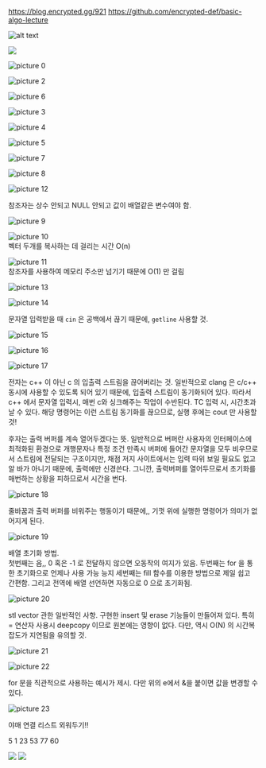 https://blog.encrypted.gg/921
https://github.com/encrypted-def/basic-algo-lecture

![alt text](image.png)

![](images/1719553657417.png)


![picture 0](images/58c59706080c7d2121f317b59797b524f8b64959ace7e848fae17be098d89e31.png)  

![picture 2](images/f5002216d46b3e2bc83db289fb587789285693a4f3d6229d25440feae23cdd40.png)  


![picture 6](images/c0d792c9991bcab1e8c9f2261064fbf8960a37f26bdba5a31014aa1d0f5d8f62.png)  


![picture 3](images/c2f171e863bd082368c25762b90d53cb36e5314b8f36936677b982e925e55155.png)  


![picture 4](images/a59ce95ffc466c4c9e805b7b50d826df6b54e5c115dec1143beb96a2db9f56a2.png)  


![picture 5](images/41bf5935b5a4e5b0f6d94e58f2c7537b158ea53df9627b57cad617c796f093ff.png)  


![picture 7](images/e80c1c496f584f070139369752f361acd53bfe360d4c49763e08c1a234ad4d95.png)  


![picture 8](images/961ca941ef45122ade44c294acfcd2471be542af0fee35f64c66fcd1d60c51ee.png)  

![picture 12](images/ea8523b7ff69bbfac7d960b46d49a4b7c5533ed0e8be91f11c6d9c90ae5bf71e.png)  

참조자는 상수 안되고 NULL 안되고 값이 배열같은 변수여야 함.


![picture 9](images/337fd746ab894e837fdaa126249c5b602573083cb0eff437a7dabf6342d5e399.png)  


![picture 10](images/380a0ece06da52536bfaab9df33ee1d3a2924b3b52ab56c132947559046b89d5.png)  
벡터 두개를 복사하는 데 걸리는 시간 O(n)

![picture 11](images/a6a3292cf0d23a8242f6d8abf1f5eaf7c6692a72c493ae45e004949c16c78dcf.png)  
참조자를 사용하여 메모리 주소만 넘기기 때문에 O(1) 만 걸림


![picture 13](images/d12d4bcb557929f2a957b673f51b9aab1bdbb5967450d3cd54860f9db8795fd3.png)  


![picture 14](images/ac0edcafc8a608076d0194c3c63220796cd52ced7c57c05cb1332fc065f65406.png)  

문자열 입력받을 때 `cin` 은 공백에서 끊기 때문에, `getline` 사용할 것.

![picture 15](images/55294ffedb4df640b2cb6b2a149a05f0d45fbd67ce3522c57036e185d942ee41.png)  


![picture 16](images/3b4bc1e8a4d839f8af12866a96b7c271bf3afef4c6c7ddb1924f9f138591400d.png)  


![picture 17](images/1998edb06a7647e45bb1385876d575f317f577103ff0a1594d5dd55fee7f258b.png)  

전자는 c++ 이 아닌 c 의 입출력 스트림을 끊어버리는 것. 일반적으로 clang 은 c/c++ 동시에 사용할 수 있도록 되어 있기 때문에, 입출력 스트림이 동기화되어 있다. 따라서 c++ 에서 문자열 입력시, 매번 c와 싱크해주는 작업이 수반된다. TC 입력 시, 시간초과 날 수 있다. 해당 명령어는 이런 스트림 동기화를 끊으므로, 실행 후에는 cout 만 사용할 것!  

후자는 출력 버퍼를 계속 열어두겠다는 뜻. 일반적으로 버퍼란 사용자의 인터페이스에 최적화된 환경으로 개행문자나 특정 조건 만족시 버퍼에 들어간 문자열을 모두 비우므로서 스트림에 전달되는 구조이지만, 채점 저지 사이트에서는 입력 따위 보일 필요도 없고 알 바가 아니기 때문에, 출력에만 신경쓴다. 그니깐, 출력버퍼를 열어두므로서 초기화를 매번하는 상황을 피하므로서 시간을 번다. 

![picture 18](images/312f79035ae5e0946b8c10b31cc436427318196d5be39a51406edf96c30dd4ee.png)  

줄바꿈과 출력 버퍼를 비워주는 행동이기 때문에,, 기껏 위에 실행한 명령어가 의미가 없어지게 된다. 



![picture 19](images/88c98005672afe44ea3b246b938800d9356c939944a6a5f6eff63cd58b87c2e8.png)  

배열 초기화 방법.  
첫번째는 음,, 0 혹은 -1 로 전달하지 않으면 오동작의 여지가 있음.
두번째는 for 을 통한 초기화으로 언제나 사용 가능 능지
세번째는 fill 함수를 이용한 방법으로 제일 쉽고 간편함.
그리고 전역에 배열 선언하면 자동으로 0 으로 초기화됨.

![picture 20](images/a150681fd8de98a74753c4813d94727ac02e4ffb23d0aac569efbcdc856dc4f4.png)  

stl vector 관한 일반적인 사항. 구현한 insert 및 erase 기능들이 만들어져 있다. 특히 = 연산자 사용시 deepcopy 이므로 원본에는 영향이 없다. 다만, 역시 O(N) 의 시간복잡도가 지연됨을 유의할 것. 

![picture 21](images/77d0c957faabaa8dab9f6e4d6895e99391fff8d858295a57285e2df1f9097239.png)  

![picture 22](images/93312ec007031d323953d688ec0232349148c1cd8017ffbe200d9e3537e8ebac.png)  


for 문을 직관적으로 사용하는 예시가 제시. 다만 위의 e에서 &을 붙이면 값을 변경할 수 있다.


![picture 23](images/78ada1831c177efbfdc9b159cdbc618b1ac50ef0cda09d53db3e36779976196a.png)  

야매 연결 리스트 외워두기!!

5
1 23 53 77 60

![](images/1716621259907.png)
![](images/1716622564726.png)
